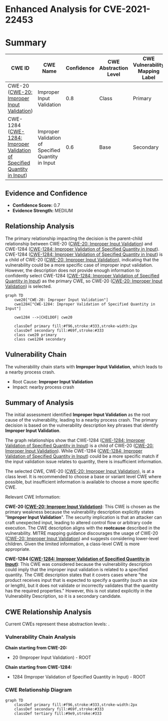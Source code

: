 # Enhanced Analysis for CVE-2021-22453

# Summary
| CWE ID | CWE Name | Confidence | CWE Abstraction Level | CWE Vulnerability Mapping Label | CWE-Vulnerability Mapping Notes |
|---|---|---|---|---|---|
| CWE-20 ([CWE-20: Improper Input Validation](https://cwe.mitre.org/data/definitions/20.html)) | Improper Input Validation | 0.8 | Class | Primary | Discouraged |
| CWE-1284 ([CWE-1284: Improper Validation of Specified Quantity in Input](https://cwe.mitre.org/data/definitions/1284.html)) | Improper Validation of Specified Quantity in Input | 0.6 | Base | Secondary | Allowed |

## Evidence and Confidence

*   **Confidence Score:** 0.7
*   **Evidence Strength:** MEDIUM

## Relationship Analysis
The primary relationship impacting the decision is the parent-child relationship between CWE-20 ([CWE-20: Improper Input Validation](https://cwe.mitre.org/data/definitions/20.html)) and CWE-1284 ([CWE-1284: Improper Validation of Specified Quantity in Input](https://cwe.mitre.org/data/definitions/1284.html)). CWE-1284 ([CWE-1284: Improper Validation of Specified Quantity in Input](https://cwe.mitre.org/data/definitions/1284.html)) is a child of CWE-20 ([CWE-20: Improper Input Validation](https://cwe.mitre.org/data/definitions/20.html)), indicating that the vulnerability could be a more specific case of improper input validation. However, the description does not provide enough information to confidently select CWE-1284 ([CWE-1284: Improper Validation of Specified Quantity in Input](https://cwe.mitre.org/data/definitions/1284.html)) as the primary CWE, so CWE-20 ([CWE-20: Improper Input Validation](https://cwe.mitre.org/data/definitions/20.html)) is selected.

```mermaid
graph TD
    cwe20["CWE-20: Improper Input Validation"]
    cwe1284["CWE-1284: Improper Validation of Specified Quantity in Input"]
    
    cwe1284 -->|CHILDOF| cwe20

    classDef primary fill:#f96,stroke:#333,stroke-width:2px
    classDef secondary fill:#69f,stroke:#333
    class cwe20 primary
    class cwe1284 secondary
```

## Vulnerability Chain
The vulnerability chain starts with **Improper Input Validation**, which leads to a nearby process crash.
  - Root Cause: **Improper Input Validation**
  - Impact: nearby process crash

## Summary of Analysis
The initial assessment identified **Improper Input Validation** as the root cause of the vulnerability, leading to a nearby process crash. The primary decision is based on the vulnerability description key phrases that identify **Improper Input Validation**.

The graph relationships show that CWE-1284 ([CWE-1284: Improper Validation of Specified Quantity in Input](https://cwe.mitre.org/data/definitions/1284.html)) is a child of CWE-20 ([CWE-20: Improper Input Validation](https://cwe.mitre.org/data/definitions/20.html)). While CWE-1284 ([CWE-1284: Improper Validation of Specified Quantity in Input](https://cwe.mitre.org/data/definitions/1284.html)) could be a more specific match if the input validation issue relates to quantity, there is insufficient information.

The selected CWE, CWE-20 ([CWE-20: Improper Input Validation](https://cwe.mitre.org/data/definitions/20.html)), is at a class level. It is recommended to choose a base or variant level CWE where possible, but insufficient information is available to choose a more specific CWE.

Relevant CWE Information:

**CWE-20 ([CWE-20: Improper Input Validation](https://cwe.mitre.org/data/definitions/20.html))**: This CWE is chosen as the primary weakness because the vulnerability description explicitly states "**Improper Input Validation**". The security implication is that an attacker can craft unexpected input, leading to altered control flow or arbitrary code execution. The CWE description aligns with the **rootcause** described in the vulnerability. MITRE mapping guidance discourages the usage of CWE-20 ([CWE-20: Improper Input Validation](https://cwe.mitre.org/data/definitions/20.html)) and suggests considering lower-level children. Given the limited information, a class-level CWE is more appropriate.

**CWE-1284 ([CWE-1284: Improper Validation of Specified Quantity in Input](https://cwe.mitre.org/data/definitions/1284.html))**: This CWE was considered because the vulnerability description could imply that the improper input validation is related to a specified quantity. The CWE description states that it covers cases where "the product receives input that is expected to specify a quantity (such as size or length), but it does not validate or incorrectly validates that the quantity has the required properties." However, this is not stated explicitly in the Vulnerability Description, so it is a secondary candidate.


## CWE Relationship Analysis

Current CWEs represent these abstraction levels: .


### Vulnerability Chain Analysis

**Chain starting from CWE-20:**
- 20 (Improper Input Validation) - ROOT


**Chain starting from CWE-1284:**
- 1284 (Improper Validation of Specified Quantity in Input) - ROOT



### CWE Relationship Diagram

```mermaid
graph TD
    classDef primary fill:#f96,stroke:#333,stroke-width:2px
    classDef secondary fill:#69f,stroke:#333
    classDef tertiary fill:#9e9,stroke:#333
```